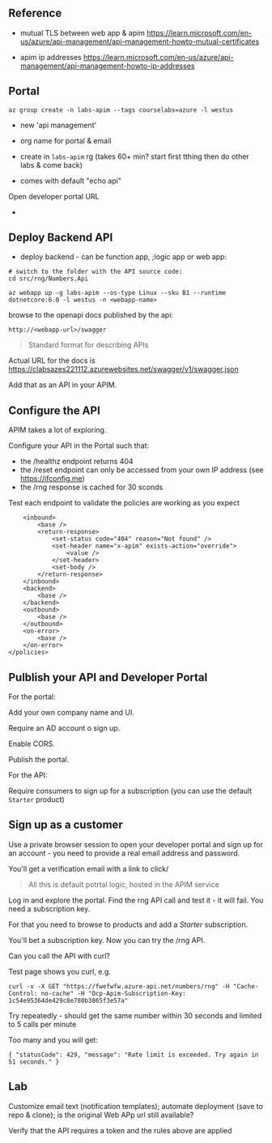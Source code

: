 
## Reference

- mutual TLS between web app & apim https://learn.microsoft.com/en-us/azure/api-management/api-management-howto-mutual-certificates

- apim ip addresses https://learn.microsoft.com/en-us/azure/api-management/api-management-howto-ip-addresses

## Portal

```
az group create -n labs-apim --tags courselabs=azure -l westus
```

- new 'api management'

- org name for portal & email 

- create in `labs-apim` rg (takes 60+ min? start first tthing then do other labs & come back)

- comes with default "echo api"

Open developer portal URL

- 

## Deploy Backend API

- deploy backend - can be function app, ;logic app or web app:

``` 
# switch to the folder with the API source code:
cd src/rng/Numbers.Api

az webapp up -g labs-apim --os-type Linux --sku B1 --runtime dotnetcore:6.0 -l westus -n <webapp-name>
```

browse to the openapi docs published by the api:

`http://<webapp-url>/swagger`

> Standard format for describing APIs

Actual URL for the docs is https://clabsazes221112.azurewebsites.net/swagger/v1/swagger.json

Add that as an API in your APIM.

## Configure the API

APIM takes a lot of exploring.

Configure your API in the Portal such that:

- the /healthz endpoint returns 404
- the /reset endpoint can only be accessed from your own IP address (see https://ifconfig.me)
- the /rng response is cached for 30 sconds

Test each endpoint to validate the policies are working as you expect

```<policies>
    <inbound>
        <base />
        <return-response>
            <set-status code="404" reason="Not found" />
            <set-header name="x-apim" exists-action="override">
                <value />
            </set-header>
            <set-body />
        </return-response>
    </inbound>
    <backend>
        <base />
    </backend>
    <outbound>
        <base />
    </outbound>
    <on-error>
        <base />
    </on-error>
</policies>
```

## Pulblish your API and Developer Portal

For the portal:

Add your own company name and UI.

Require an AD account o sign up.

Enable CORS.

Publish the portal.

For the API:

Require consumers to sign up for a subscription (you can use the default `Starter` product)

## Sign up as a customer

Use a private browser session to open your developer portal and sign up for an account - you need to provide a real email address and password.

You'll get a verification email with a link to click/

> All this is default potrtal logic, hosted in the APIM service

Log in and explore the portal. Find the rng API call and test it - it will fail. You need a subscription key.

For that you need to browse to products and add a _Starter_ subscription.

You'll bet a subscription key. Now you can try the /rng API.

Can you call the API with curl?

Test page shows you curl, e.g.

```
curl -v -X GET "https://fwefwfw.azure-api.net/numbers/rng" -H "Cache-Control: no-cache" -H "Ocp-Apim-Subscription-Key: 1c54e95364de429c8e780b3865f3e57a"
```

Try repeatedly - should get the same number within 30 seconds and limited to 5 calls per minute

Too many and you will get:

```
{ "statusCode": 429, "message": "Rate limit is exceeded. Try again in 51 seconds." }
```

## Lab

Customize email text (notification templates); automate deployment (save to repo & clone); is the original Web APp url still available?


Verify that the API requires a token and the  rules above are applied